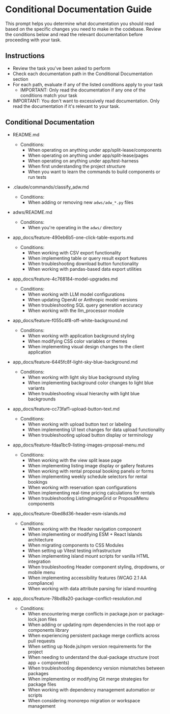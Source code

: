 # Conditional Documentation Guide

This prompt helps you determine what documentation you should read based on the specific changes you need to make in the codebase. Review the conditions below and read the relevant documentation before proceeding with your task.

## Instructions
- Review the task you've been asked to perform
- Check each documentation path in the Conditional Documentation section
- For each path, evaluate if any of the listed conditions apply to your task
  - IMPORTANT: Only read the documentation if any one of the conditions match your task
- IMPORTANT: You don't want to excessively read documentation. Only read the documentation if it's relevant to your task.

## Conditional Documentation

- README.md
  - Conditions:
    - When operating on anything under app/split-lease/components
    - When operating on anything under app/split-lease/pages
    - When operating on anything under app/test-harness
    - When first understanding the project structure
    - When you want to learn the commands to build components or run tests

- .claude/commands/classify_adw.md
  - Conditions:
    - When adding or removing new `adws/adw_*.py` files

- adws/README.md
  - Conditions:
    - When you're operating in the `adws/` directory

- app_docs/feature-490eb6b5-one-click-table-exports.md
  - Conditions:
    - When working with CSV export functionality
    - When implementing table or query result export features
    - When troubleshooting download button functionality
    - When working with pandas-based data export utilities

- app_docs/feature-4c768184-model-upgrades.md
  - Conditions:
    - When working with LLM model configurations
    - When updating OpenAI or Anthropic model versions
    - When troubleshooting SQL query generation accuracy
    - When working with the llm_processor module

- app_docs/feature-f055c4f8-off-white-background.md
  - Conditions:
    - When working with application background styling
    - When modifying CSS color variables or themes
    - When implementing visual design changes to the client application

- app_docs/feature-6445fc8f-light-sky-blue-background.md
  - Conditions:
    - When working with light sky blue background styling
    - When implementing background color changes to light blue variants
    - When troubleshooting visual hierarchy with light blue backgrounds

- app_docs/feature-cc73faf1-upload-button-text.md
  - Conditions:
    - When working with upload button text or labeling
    - When implementing UI text changes for data upload functionality
    - When troubleshooting upload button display or terminology

- app_docs/feature-fdaa1bc9-listing-images-proposal-menu.md
  - Conditions:
    - When working with the view split lease page
    - When implementing listing image display or gallery features
    - When working with rental proposal booking panels or forms
    - When implementing weekly schedule selectors for rental bookings
    - When working with reservation span configurations
    - When implementing real-time pricing calculations for rentals
    - When troubleshooting ListingImageGrid or ProposalMenu components

- app_docs/feature-0bed8d36-header-esm-islands.md
  - Conditions:
    - When working with the Header navigation component
    - When implementing or modifying ESM + React Islands architecture
    - When migrating components to CSS Modules
    - When setting up Vitest testing infrastructure
    - When implementing island mount scripts for vanilla HTML integration
    - When troubleshooting Header component styling, dropdowns, or mobile menu
    - When implementing accessibility features (WCAG 2.1 AA compliance)
    - When working with data attribute parsing for island mounting

- app_docs/feature-78bd8a20-package-conflict-resolution.md
  - Conditions:
    - When encountering merge conflicts in package.json or package-lock.json files
    - When adding or updating npm dependencies in the root app or components library
    - When experiencing persistent package merge conflicts across pull requests
    - When setting up Node.js/npm version requirements for the project
    - When needing to understand the dual-package structure (root app + components)
    - When troubleshooting dependency version mismatches between packages
    - When implementing or modifying Git merge strategies for package files
    - When working with dependency management automation or scripts
    - When considering monorepo migration or workspace management